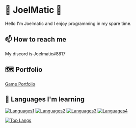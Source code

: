 
# 👋 JoelMatic 👋

Hello I'm Joelmatic and I enjoy programming in my spare time.


## 📫 How to reach me

My discord is Joelmatic#8817


## 🗺 Portfolio

[Game Portfolio](https://joelmatic.itch.io/)
## 📕 Languages I'm learning


[![Languages1](https://img.shields.io/badge/-C%23-blue)]()
[![Languages2](https://img.shields.io/badge/-HTML-brightgreen)]()
[![Languages3](https://img.shields.io/badge/-CSS-yellow)]()
[![Languages4](https://img.shields.io/badge/-Java-orange)]()

[![Top Langs](https://github-readme-stats.vercel.app/api/top-langs/?username=anuraghazra&layout=compact)](https://github.com/anuraghazra/github-readme-stats)
